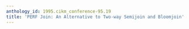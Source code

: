 ```yaml
---
anthology_id: 1995.cikm_conference-95.19
title: 'PERF Join: An Alternative to Two-way Semijoin and Bloomjoin'
---
```

